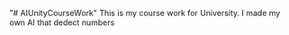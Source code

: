 "# AIUnityCourseWork" 
This is my course work for University.
I made my own AI that dedect numbers 

